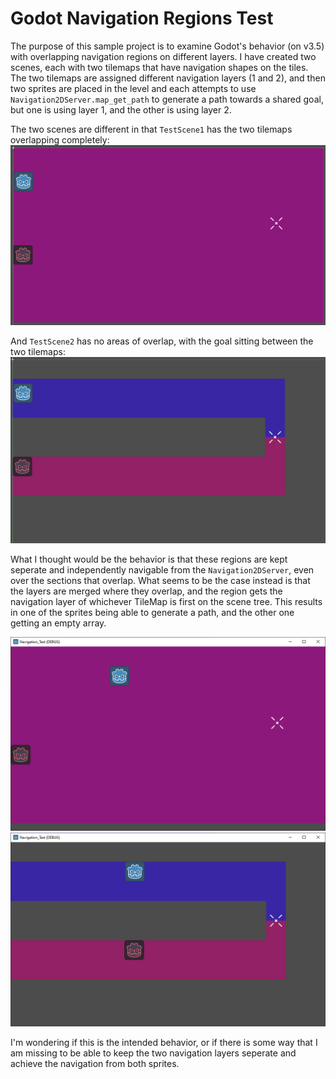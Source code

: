 # Godot Navigation Regions Test
The purpose of this sample project is to examine Godot's behavior (on v3.5) with overlapping navigation regions on different layers. I have created two scenes, each with two tilemaps that have navigation shapes on the tiles. The two tilemaps are assigned different navigation layers (1 and 2), and then two sprites are placed in the level and each attempts to use `Navigation2DServer.map_get_path` to generate a path towards a shared goal, but one is using layer 1, and the other is using layer 2.

The two scenes are different in that `TestScene1` has the two tilemaps overlapping completely:
![Test Scene 1 setup](./screenshots/TestScene1Setup.png)

And `TestScene2` has no areas of overlap, with the goal sitting between the two tilemaps:
![Test Scene 2 setup](./screenshots/TestScene2Setup.png)

What I thought would be the behavior is that these regions are kept seperate and independently navigable from the `Navigation2DServer`, even over the sections that overlap. What seems to be the case instead is that the layers are merged where they overlap, and the region gets the navigation layer of whichever TileMap is first on the scene tree. This results in one of the sprites being able to generate a path, and the other one getting an empty array.

![Test Scene 1 Running](./screenshots/TestScene1Playing.png)
![Test Scene 2 Running](./screenshots/TestScene2Playing.png)

I'm wondering if this is the intended behavior, or if there is some way that I am missing to be able to keep the two navigation layers seperate and achieve the navigation from both sprites.